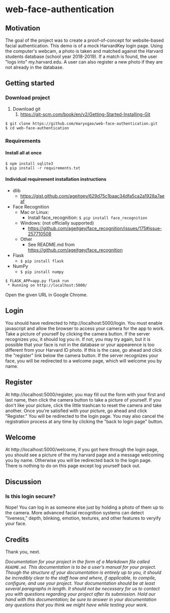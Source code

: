 # web-face-authentication

## Motivation
The goal of the project was to create a proof-of-concept for website-based facial
authentication. This demo is of a mock HarvardKey login page. Using the computer's
webcam, a photo is taken and matched against the Harvard students database (school
 year 2018-2019). If a match is found, the user "logs into" my.harvard.edu. A
 user can also register a new photo if they are not already in the database.

## Getting started

### Download project

1. Download git
   1. https://git-scm.com/book/en/v2/Getting-Started-Installing-Git

```
$ git clone https://github.com/maryxgao/web-face-authentication.git
$ cd web-face-authentication
```

### Requirements

#### Install all at once


```
$ npm install sqlite3
$ pip install -r requirements.txt
```

#### Individual requirement installation instructions

* dlib
  - https://gist.github.com/ageitgey/629d75c1baac34dfa5ca2a1928a7aeaf
* Face Recognition
  * Mac or Linux:
    * Install face_recognition: `$ pip install face_recognition`
  * Windows: (not officially supported)
    * https://github.com/ageitgey/face_recognition/issues/175#issue-257710508
  * Other
    * See README.md from https://github.com/ageitgey/face_recognition
* Flask
  * `$ pip install flask`
* NumPy
  * `$ pip install numpy`

```
$ FLASK_APP=app.py flask run
 * Running on http://localhost:5000/
```

Open the given URL in Google Chrome.

## Login

You should have redirected to http://localhost:5000/login. You must enable javascript and allow the browser to access your camera for the app to work. Take a picture of yourself by clicking the camera button. If the server recognizes you, it should log you in. If not, you may try again, but it is possible that your face is not in the database or your appearence is too different from your Harvard ID photo. If this is the case, go ahead and click the "register" link below the camera button. If the server recognizes your face, you will be redirected to a welcome page, which will welcome you by name.

## Register

At http://localhost:5000/register, you may fill out the form with your first and last name, then click the camera button to take a picture of yourself. If you don't like your picture, click the little trashcan to reset the camera and take another. Once you're satisfied with your picture, go ahead and click "Register." You will be redirected to the login page. You may also cancel the registration process at any time by clicking the "back to login page" button.

## Welcome

 At http://localhost:5000/welcome, if you got here through the login page, you should see a picture of the my.harvard page and a message welcoming you by name. Otherwise you will be redirected back to the login page. There is nothing to do on this page except log yourself back out.

## Discussion

### Is this login secure?

Nope! You can log in as someone else just by holding a photo of them up to the camera. More advanced facial recognition systems can detect "liveness," depth, blinking, emotion, textures, and other features to veryify your face.

## Credits
Thank you, next.

*Documentation for your project in the form of a Markdown file called `README.md`. This documentation is to be a user’s manual for your project. Though the structure of your documentation is entirely up to you, it should be incredibly clear to the staff how and where, if applicable, to compile, configure, and use your project. Your documentation should be at least several paragraphs in length. It should not be necessary for us to contact you with questions regarding your project after its submission. Hold our hand with this documentation; be sure to answer in your documentation any questions that you think we might have while testing your work.*